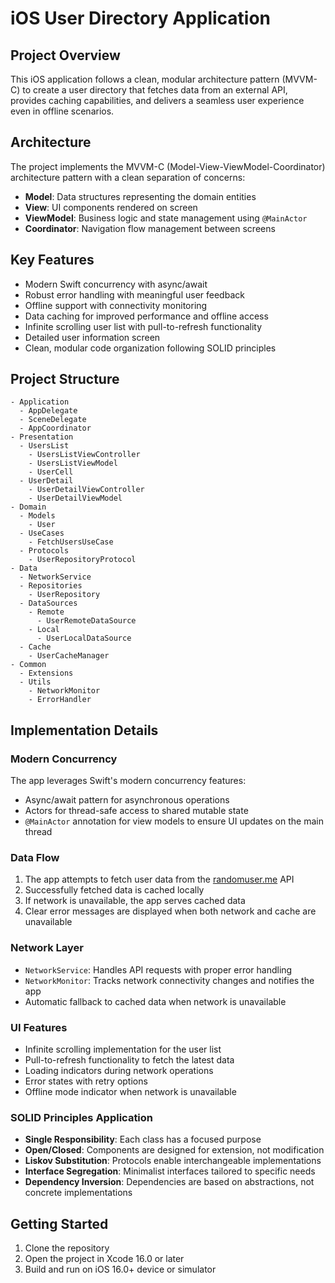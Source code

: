 # iOS User Directory Application

## Project Overview

This iOS application follows a clean, modular architecture pattern (MVVM-C) to create a user directory that fetches data from an external API, provides caching capabilities, and delivers a seamless user experience even in offline scenarios.

## Architecture

The project implements the MVVM-C (Model-View-ViewModel-Coordinator) architecture pattern with a clean separation of concerns:

- **Model**: Data structures representing the domain entities
- **View**: UI components rendered on screen
- **ViewModel**: Business logic and state management using `@MainActor`
- **Coordinator**: Navigation flow management between screens

## Key Features

- Modern Swift concurrency with async/await
- Robust error handling with meaningful user feedback
- Offline support with connectivity monitoring
- Data caching for improved performance and offline access
- Infinite scrolling user list with pull-to-refresh functionality
- Detailed user information screen
- Clean, modular code organization following SOLID principles

## Project Structure

```
- Application
  - AppDelegate
  - SceneDelegate
  - AppCoordinator
- Presentation
  - UsersList
    - UsersListViewController
    - UsersListViewModel
    - UserCell
  - UserDetail
    - UserDetailViewController
    - UserDetailViewModel
- Domain
  - Models
    - User
  - UseCases
    - FetchUsersUseCase
  - Protocols
    - UserRepositoryProtocol
- Data
  - NetworkService
  - Repositories
    - UserRepository
  - DataSources
    - Remote
      - UserRemoteDataSource
    - Local
      - UserLocalDataSource
  - Cache
    - UserCacheManager
- Common
  - Extensions
  - Utils
    - NetworkMonitor
    - ErrorHandler
```

## Implementation Details

### Modern Concurrency

The app leverages Swift's modern concurrency features:
- Async/await pattern for asynchronous operations
- Actors for thread-safe access to shared mutable state
- `@MainActor` annotation for view models to ensure UI updates on the main thread

### Data Flow

1. The app attempts to fetch user data from the [randomuser.me](https://randomuser.me/api/?results=10) API
2. Successfully fetched data is cached locally
3. If network is unavailable, the app serves cached data
4. Clear error messages are displayed when both network and cache are unavailable

### Network Layer

- `NetworkService`: Handles API requests with proper error handling
- `NetworkMonitor`: Tracks network connectivity changes and notifies the app
- Automatic fallback to cached data when network is unavailable

### UI Features

- Infinite scrolling implementation for the user list
- Pull-to-refresh functionality to fetch the latest data
- Loading indicators during network operations
- Error states with retry options
- Offline mode indicator when network is unavailable

### SOLID Principles Application

- **Single Responsibility**: Each class has a focused purpose
- **Open/Closed**: Components are designed for extension, not modification
- **Liskov Substitution**: Protocols enable interchangeable implementations
- **Interface Segregation**: Minimalist interfaces tailored to specific needs
- **Dependency Inversion**: Dependencies are based on abstractions, not concrete implementations

## Getting Started

1. Clone the repository
2. Open the project in Xcode 16.0 or later
3. Build and run on iOS 16.0+ device or simulator
